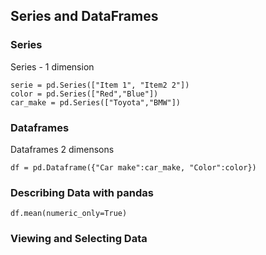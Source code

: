 
## Series and DataFrames

### Series
Series - 1 dimension 
```
serie = pd.Series(["Item 1", "Item2 2"])
color = pd.Series(["Red","Blue"])
car_make = pd.Series(["Toyota","BMW"])
```

### Dataframes
Dataframes 2 dimensons

```
df = pd.Dataframe({"Car make":car_make, "Color":color})
```

### Describing Data with pandas

```
df.mean(numeric_only=True)
```

### Viewing and Selecting Data